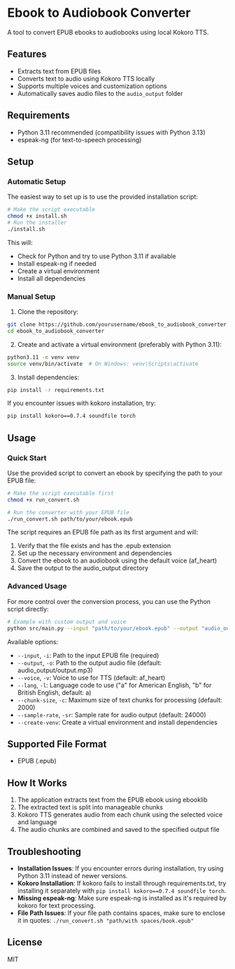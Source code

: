 # Ebook to Audiobook Converter

A tool to convert EPUB ebooks to audiobooks using local Kokoro TTS.

## Features

- Extracts text from EPUB files
- Converts text to audio using Kokoro TTS locally
- Supports multiple voices and customization options
- Automatically saves audio files to the `audio_output` folder

## Requirements

- Python 3.11 recommended (compatibility issues with Python 3.13)
- espeak-ng (for text-to-speech processing)

## Setup

### Automatic Setup

The easiest way to set up is to use the provided installation script:

```bash
# Make the script executable
chmod +x install.sh
# Run the installer
./install.sh
```

This will:
- Check for Python and try to use Python 3.11 if available
- Install espeak-ng if needed
- Create a virtual environment
- Install all dependencies

### Manual Setup

1. Clone the repository:
```bash
git clone https://github.com/yourusername/ebook_to_audiobook_converter.git
cd ebook_to_audiobook_converter
```

2. Create and activate a virtual environment (preferably with Python 3.11):
```bash
python3.11 -m venv venv
source venv/bin/activate  # On Windows: venv\Scripts\activate
```

3. Install dependencies:
```bash
pip install -r requirements.txt
```

If you encounter issues with kokoro installation, try:
```bash
pip install kokoro==0.7.4 soundfile torch
```

## Usage

### Quick Start

Use the provided script to convert an ebook by specifying the path to your EPUB file:

```bash
# Make the script executable first
chmod +x run_convert.sh

# Run the converter with your EPUB file
./run_convert.sh path/to/your/ebook.epub
```

The script requires an EPUB file path as its first argument and will:
1. Verify that the file exists and has the .epub extension
2. Set up the necessary environment and dependencies
3. Convert the ebook to an audiobook using the default voice (af_heart)
4. Save the output to the audio_output directory

### Advanced Usage

For more control over the conversion process, you can use the Python script directly:

```bash
# Example with custom output and voice
python src/main.py --input "path/to/your/ebook.epub" --output "audio_output/output.mp3" --voice "af_heart" --lang "a"
```

Available options:
- `--input`, `-i`: Path to the input EPUB file (required)
- `--output`, `-o`: Path to the output audio file (default: audio_output/output.mp3)
- `--voice`, `-v`: Voice to use for TTS (default: af_heart)
- `--lang`, `-l`: Language code to use ("a" for American English, "b" for British English, default: a)
- `--chunk-size`, `-c`: Maximum size of text chunks for processing (default: 2000)
- `--sample-rate`, `-sr`: Sample rate for audio output (default: 24000)
- `--create-venv`: Create a virtual environment and install dependencies

## Supported File Format

- EPUB (.epub)

## How It Works

1. The application extracts text from the EPUB ebook using ebooklib
2. The extracted text is split into manageable chunks
3. Kokoro TTS generates audio from each chunk using the selected voice and language
4. The audio chunks are combined and saved to the specified output file

## Troubleshooting

- **Installation Issues**: If you encounter errors during installation, try using Python 3.11 instead of newer versions.
- **Kokoro Installation**: If kokoro fails to install through requirements.txt, try installing it separately with `pip install kokoro==0.7.4 soundfile torch`.
- **Missing espeak-ng**: Make sure espeak-ng is installed as it's required by kokoro for text processing.
- **File Path Issues**: If your file path contains spaces, make sure to enclose it in quotes: `./run_convert.sh "path/with spaces/book.epub"`

## License

MIT 